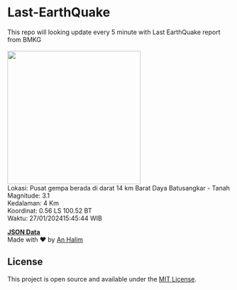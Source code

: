 # Last-EarthQuake
This repo will looking update every 5 minute with Last EarthQuake report from BMKG
<br>
<br>
<img src="https://static.bmkg.go.id/20240127154544.mmi.jpg" width="300"/>
<br>
Lokasi: Pusat gempa berada di darat 14 km Barat Daya Batusangkar - Tanah <br>
Magnitude: 3.1 <br>
Kedalaman: 4 Km <br>
Koordinat: 0.56 LS 100.52 BT <br>
Waktu: 27/01/202415:45:44 WIB <br>

<a href="./data/data.json">**JSON Data**</a>
<br>
Made with ❤️ by <a href="https://github.com/an-halim">An Halim</a>
## License

This project is open source and available under the [MIT License](LICENSE).
